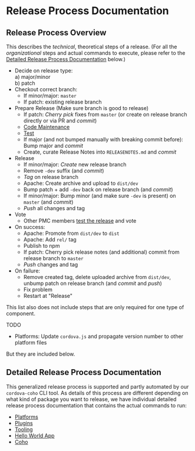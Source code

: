 # Release Process Documentation

## Release Process Overview

This describes the _technical_, theoretical steps of a release. (For all the _organizational_ steps and actual commands to execute, please refer to the [Detailed Release Process Documentation](#detailed-release-process-documentation) below.)

- Decide on release type:   
  a) major/minor  
  b) patch
- Checkout correct branch:   
  - If minor/major: `master`  
  - If patch: existing release branch
- Prepare Release (Make sure branch is good to release)
  - If patch: _Cherry pick_ fixes from `master` (or create on release branch directly or via PR and _commit_)
  - [Code Maintenance](code-maintenance.md)
  - [Test](testing-releases.md)
  - If major (and not bumped manually with breaking commit before): Bump major and _commit_
  - Create, curate Release Notes into `RELEASENOTES.md` and _commit_
- Release
  - If minor/major: _Create_ new release branch
  - Remove `-dev` suffix (and _commit_)
  - _Tag_ on release branch
  - Apache: Create archive and upload to `dist/dev`
  - Bump patch + add `-dev` back on release branch (and _commit_)
  - If minor/major: Bump minor (and make sure `-dev` is present) on `master` (and _commit_)
  - _Push_ all changes and tag
- Vote
  - Other PMC members [test the release](testing-releases.md) and vote
- On success:
  - Apache: Promote from `dist/dev` to `dist`
  - Apache: Add `rel/` tag
  - Publish to npm
  - If patch: Cherry pick release notes (and additional) commit from release branch to `master`
  - _Push_ changes and tag
- On failure:
  - Remove created tag, delete uploaded archive from `dist/dev`, unbump patch on release branch (and _commit_ and _push_)
  - Fix problem
  - Restart at "Release"

This list also does not include steps that are only required for one type of component.

TODO
- Platforms: Update `cordova.js` and propagate version number to other platform files

But they are included below.

## Detailed Release Process Documentation

This generalized release process is supported and partly automated by our `cordova-coho` CLI tool. As details of this process are different depending on what kind of package you want to release, we have individual detailed release process documentation that contains the actual commands to run:

- [Platforms](https://github.com/apache/cordova-coho/blob/master/docs/platforms-release-process.md)
- [Plugins](https://github.com/apache/cordova-coho/blob/master/docs/plugins-release-process.md)
- [Tooling](https://github.com/apache/cordova-coho/blob/master/docs/tools-release-process.md)
- [Hello World App](https://github.com/apache/cordova-coho/blob/master/docs/app-hello-world-release-process.md)
- [Coho](https://github.com/apache/cordova-coho/blob/master/docs/coho-release-process.md)

